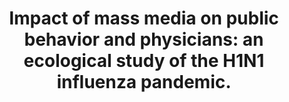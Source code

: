 ---
layout: page
header: no
#
# Content
#
subheadline: "Recent Publication"
title: "Impact of mass media on public behavior and physicians: an ecological study of the H1N1 influenza pandemic.
"
teaser: "Impact of mass media on public behavior and physicians: an ecological study of the H1N1 influenza pandemic.
"
categories: [Publications]
tags: [Media, Infectious Disease]
---